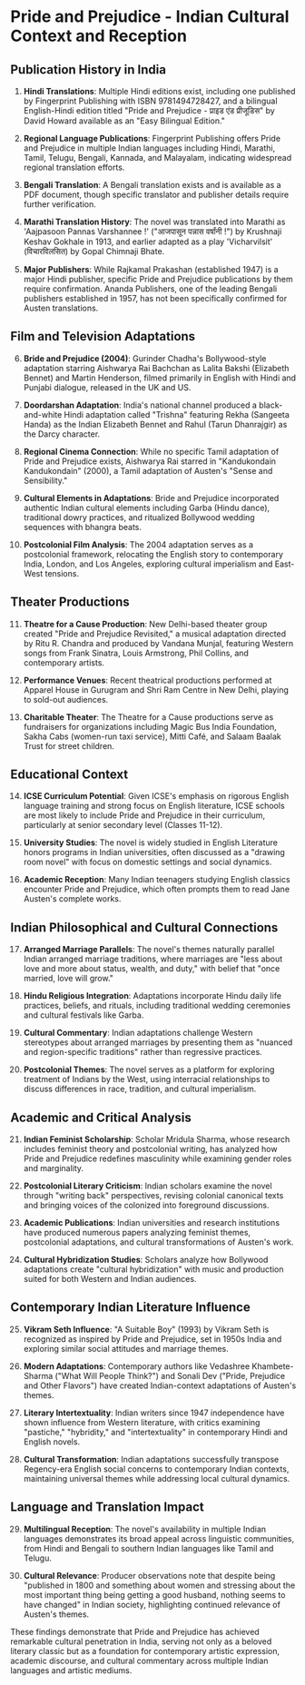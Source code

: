 # Pride and Prejudice - Indian Cultural Context and Reception

## Publication History in India

1. **Hindi Translations**: Multiple Hindi editions exist, including one published by Fingerprint Publishing with ISBN 9781494728427, and a bilingual English-Hindi edition titled "Pride and Prejudice - प्राइड एंड प्रीजूडिस" by David Howard available as an "Easy Bilingual Edition."

2. **Regional Language Publications**: Fingerprint Publishing offers Pride and Prejudice in multiple Indian languages including Hindi, Marathi, Tamil, Telugu, Bengali, Kannada, and Malayalam, indicating widespread regional translation efforts.

3. **Bengali Translation**: A Bengali translation exists and is available as a PDF document, though specific translator and publisher details require further verification.

4. **Marathi Translation History**: The novel was translated into Marathi as 'Aajpasoon Pannas Varshannee !' ("आजपासून पन्नास वर्षांनी !") by Krushnaji Keshav Gokhale in 1913, and earlier adapted as a play 'Vicharvilsit' (विचारविलसित) by Gopal Chimnaji Bhate.

5. **Major Publishers**: While Rajkamal Prakashan (established 1947) is a major Hindi publisher, specific Pride and Prejudice publications by them require confirmation. Ananda Publishers, one of the leading Bengali publishers established in 1957, has not been specifically confirmed for Austen translations.

## Film and Television Adaptations

6. **Bride and Prejudice (2004)**: Gurinder Chadha's Bollywood-style adaptation starring Aishwarya Rai Bachchan as Lalita Bakshi (Elizabeth Bennet) and Martin Henderson, filmed primarily in English with Hindi and Punjabi dialogue, released in the UK and US.

7. **Doordarshan Adaptation**: India's national channel produced a black-and-white Hindi adaptation called "Trishna" featuring Rekha (Sangeeta Handa) as the Indian Elizabeth Bennet and Rahul (Tarun Dhanrajgir) as the Darcy character.

8. **Regional Cinema Connection**: While no specific Tamil adaptation of Pride and Prejudice exists, Aishwarya Rai starred in "Kandukondain Kandukondain" (2000), a Tamil adaptation of Austen's "Sense and Sensibility."

9. **Cultural Elements in Adaptations**: Bride and Prejudice incorporated authentic Indian cultural elements including Garba (Hindu dance), traditional dowry practices, and ritualized Bollywood wedding sequences with bhangra beats.

10. **Postcolonial Film Analysis**: The 2004 adaptation serves as a postcolonial framework, relocating the English story to contemporary India, London, and Los Angeles, exploring cultural imperialism and East-West tensions.

## Theater Productions

11. **Theatre for a Cause Production**: New Delhi-based theater group created "Pride and Prejudice Revisited," a musical adaptation directed by Ritu R. Chandra and produced by Vandana Munjal, featuring Western songs from Frank Sinatra, Louis Armstrong, Phil Collins, and contemporary artists.

12. **Performance Venues**: Recent theatrical productions performed at Apparel House in Gurugram and Shri Ram Centre in New Delhi, playing to sold-out audiences.

13. **Charitable Theater**: The Theatre for a Cause productions serve as fundraisers for organizations including Magic Bus India Foundation, Sakha Cabs (women-run taxi service), Mitti Café, and Salaam Baalak Trust for street children.

## Educational Context

14. **ICSE Curriculum Potential**: Given ICSE's emphasis on rigorous English language training and strong focus on English literature, ICSE schools are most likely to include Pride and Prejudice in their curriculum, particularly at senior secondary level (Classes 11-12).

15. **University Studies**: The novel is widely studied in English Literature honors programs in Indian universities, often discussed as a "drawing room novel" with focus on domestic settings and social dynamics.

16. **Academic Reception**: Many Indian teenagers studying English classics encounter Pride and Prejudice, which often prompts them to read Jane Austen's complete works.

## Indian Philosophical and Cultural Connections

17. **Arranged Marriage Parallels**: The novel's themes naturally parallel Indian arranged marriage traditions, where marriages are "less about love and more about status, wealth, and duty," with belief that "once married, love will grow."

18. **Hindu Religious Integration**: Adaptations incorporate Hindu daily life practices, beliefs, and rituals, including traditional wedding ceremonies and cultural festivals like Garba.

19. **Cultural Commentary**: Indian adaptations challenge Western stereotypes about arranged marriages by presenting them as "nuanced and region-specific traditions" rather than regressive practices.

20. **Postcolonial Themes**: The novel serves as a platform for exploring treatment of Indians by the West, using interracial relationships to discuss differences in race, tradition, and cultural imperialism.

## Academic and Critical Analysis

21. **Indian Feminist Scholarship**: Scholar Mridula Sharma, whose research includes feminist theory and postcolonial writing, has analyzed how Pride and Prejudice redefines masculinity while examining gender roles and marginality.

22. **Postcolonial Literary Criticism**: Indian scholars examine the novel through "writing back" perspectives, revising colonial canonical texts and bringing voices of the colonized into foreground discussions.

23. **Academic Publications**: Indian universities and research institutions have produced numerous papers analyzing feminist themes, postcolonial adaptations, and cultural transformations of Austen's work.

24. **Cultural Hybridization Studies**: Scholars analyze how Bollywood adaptations create "cultural hybridization" with music and production suited for both Western and Indian audiences.

## Contemporary Indian Literature Influence

25. **Vikram Seth Influence**: "A Suitable Boy" (1993) by Vikram Seth is recognized as inspired by Pride and Prejudice, set in 1950s India and exploring similar social attitudes and marriage themes.

26. **Modern Adaptations**: Contemporary authors like Vedashree Khambete-Sharma ("What Will People Think?") and Sonali Dev ("Pride, Prejudice and Other Flavors") have created Indian-context adaptations of Austen's themes.

27. **Literary Intertextuality**: Indian writers since 1947 independence have shown influence from Western literature, with critics examining "pastiche," "hybridity," and "intertextuality" in contemporary Hindi and English novels.

28. **Cultural Transformation**: Indian adaptations successfully transpose Regency-era English social concerns to contemporary Indian contexts, maintaining universal themes while addressing local cultural dynamics.

## Language and Translation Impact

29. **Multilingual Reception**: The novel's availability in multiple Indian languages demonstrates its broad appeal across linguistic communities, from Hindi and Bengali to southern Indian languages like Tamil and Telugu.

30. **Cultural Relevance**: Producer observations note that despite being "published in 1800 and something about women and stressing about the most important thing being getting a good husband, nothing seems to have changed" in Indian society, highlighting continued relevance of Austen's themes.

These findings demonstrate that Pride and Prejudice has achieved remarkable cultural penetration in India, serving not only as a beloved literary classic but as a foundation for contemporary artistic expression, academic discourse, and cultural commentary across multiple Indian languages and artistic mediums.